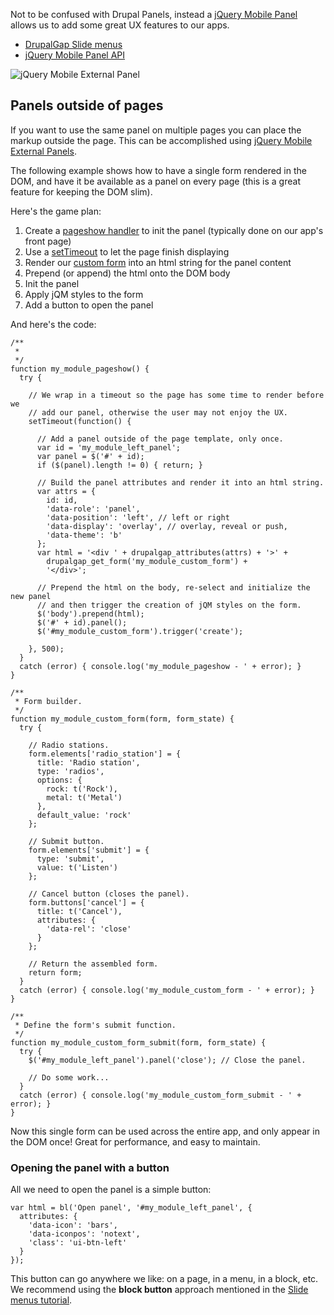 Not to be confused with Drupal Panels, instead a [jQuery Mobile Panel](http://demos.jquerymobile.com/1.4.5/panel/) allows us to add some great UX features to our apps.

- [DrupalGap Slide menus](../Menus/Slide_Menus)
- [jQuery Mobile Panel API](http://demos.jquerymobile.com/1.4.5/panel/)

![jQuery Mobile External Panel](http://drupalgap.org/sites/default/files/external-panel.png)

## Panels outside of pages

If you want to use the same panel on multiple pages you can place the markup outside the page. This can be accomplished using [jQuery Mobile External Panels](http://demos.jquerymobile.com/1.4.5/panel-external/).

The following example shows how to have a single form rendered in the DOM, and have it be available as a panel on every page (this is a great feature for keeping the DOM slim).

Here's the game plan:

1. Create a [pageshow handler](../Pages/Page_Events) to init the panel (typically done on our app's front page)
2. Use a [setTimeout](http://www.w3schools.com/jsref/met_win_settimeout.asp) to let the page finish displaying
3. Render our [custom form](../Forms/Creating_a_Custom_Form) into an html string for the panel content
4. Prepend (or append) the html onto the DOM body
5. Init the panel
6. Apply jQM styles to the form
7. Add a button to open the panel

And here's the code:

```
/**
 *
 */
function my_module_pageshow() {
  try {

    // We wrap in a timeout so the page has some time to render before we
    // add our panel, otherwise the user may not enjoy the UX.
    setTimeout(function() {

      // Add a panel outside of the page template, only once.
      var id = 'my_module_left_panel';
      var panel = $('#' + id);
      if ($(panel).length != 0) { return; }

      // Build the panel attributes and render it into an html string.
      var attrs = {
        id: id,
        'data-role': 'panel',
        'data-position': 'left', // left or right
        'data-display': 'overlay', // overlay, reveal or push,
        'data-theme': 'b'
      };
      var html = '<div ' + drupalgap_attributes(attrs) + '>' +
        drupalgap_get_form('my_module_custom_form') +
        '</div>';

      // Prepend the html on the body, re-select and initialize the new panel
      // and then trigger the creation of jQM styles on the form.
      $('body').prepend(html);
      $('#' + id).panel();
      $('#my_module_custom_form').trigger('create');

    }, 500);
  }
  catch (error) { console.log('my_module_pageshow - ' + error); }
}

/**
 * Form builder.
 */
function my_module_custom_form(form, form_state) {
  try {

    // Radio stations.
    form.elements['radio_station'] = {
      title: 'Radio station',
      type: 'radios',
      options: {
        rock: t('Rock'),
        metal: t('Metal')
      },
      default_value: 'rock'
    };

    // Submit button.
    form.elements['submit'] = {
      type: 'submit',
      value: t('Listen')
    };

    // Cancel button (closes the panel).
    form.buttons['cancel'] = {
      title: t('Cancel'),
      attributes: {
        'data-rel': 'close'
      }
    };

    // Return the assembled form.
    return form;
  }
  catch (error) { console.log('my_module_custom_form - ' + error); }
}

/**
 * Define the form's submit function.
 */
function my_module_custom_form_submit(form, form_state) {
  try {
    $('#my_module_left_panel').panel('close'); // Close the panel.

    // Do some work...
  }
  catch (error) { console.log('my_module_custom_form_submit - ' + error); }
}
```

Now this single form can be used across the entire app, and only appear in the DOM once! Great for performance, and easy to maintain.

### Opening the panel with a button

All we need to open the panel is a simple button:

```
var html = bl('Open panel', '#my_module_left_panel', {
  attributes: {
    'data-icon': 'bars',
    'data-iconpos': 'notext',
    'class': 'ui-btn-left'
  }
});
```

This button can go anywhere we like: on a page, in a menu, in a block, etc. We recommend using the **block button** approach mentioned in the [Slide menus tutorial](../Menus/Slide_Menus).